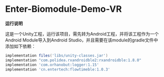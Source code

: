# Enter-Biomodule-Demo-VR

**运行说明**

这是一个Unity工程，运行该项目，需先转为Android工程，并将该工程作为一个Android Module导入到Android Studio，并且需要在该module的gradle文件中添加如下依赖：

```groovy
implementation files('libs/unity-classes.jar')
implementation "com.polidea.rxandroidble2:rxandroidble:1.8.0"
implementation 'com.orhanobut:logger:1.15'
implementation 'cn.entertech:flowtimeble:1.0.3'
```

